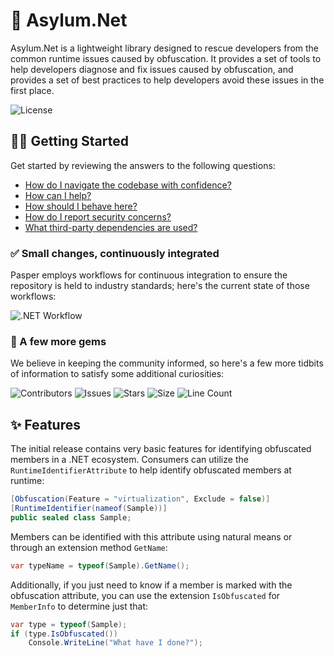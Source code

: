 # 🤪 Asylum.Net

Asylum.Net is a lightweight library designed to rescue developers from the common runtime issues caused by obfuscation. It provides a set of tools to help developers diagnose and fix issues caused by obfuscation, and provides a set of best practices to help developers avoid these issues in the first place.

![License](https://img.shields.io/github/license/tacosontitan/Asylum.Net?logo=github&style=for-the-badge)

## 💁‍♀️ Getting Started

Get started by reviewing the answers to the following questions:

- [How do I navigate the codebase with confidence?](http://asylum.tacosontitan.com)
- [How can I help?](./CONTRIBUTING.md)
- [How should I behave here?](./CODE_OF_CONDUCT.md)
- [How do I report security concerns?](./SECURITY.md)
- [What third-party dependencies are used?](./NOTICES.md)

### ✅ Small changes, continuously integrated

Pasper employs workflows for continuous integration to ensure the repository is held to industry standards; here's the current state of those workflows:

![.NET Workflow](https://img.shields.io/github/actions/workflow/status/tacosontitan/Asylum.Net/dotnet.yml?label=Build%20and%20Test&logo=dotnet&style=for-the-badge)

### 💎 A few more gems

We believe in keeping the community informed, so here's a few more tidbits of information to satisfy some additional curiosities:

![Contributors](https://img.shields.io/github/contributors/tacosontitan/Asylum.Net?logo=github&style=for-the-badge)
![Issues](https://img.shields.io/github/issues/tacosontitan/Asylum.Net?logo=github&style=for-the-badge)
![Stars](https://img.shields.io/github/stars/tacosontitan/Asylum.Net?logo=github&style=for-the-badge)
![Size](https://img.shields.io/github/languages/code-size/tacosontitan/Asylum.Net?logo=github&style=for-the-badge)
![Line Count](https://img.shields.io/tokei/lines/github/tacosontitan/Asylum.Net?logo=github&style=for-the-badge)

## ✨ Features

The initial release contains very basic features for identifying obfuscated members in a .NET ecosystem. Consumers can utilize the `RuntimeIdentifierAttribute` to help identify obfuscated members at runtime:

```csharp
[Obfuscation(Feature = "virtualization", Exclude = false)]
[RuntimeIdentifier(nameof(Sample))]
public sealed class Sample;
```

Members can be identified with this attribute using natural means or through an extension method `GetName`:

```csharp
var typeName = typeof(Sample).GetName();
```

Additionally, if you just need to know if a member is marked with the obfuscation attribute, you can use the extension `IsObfuscated` for `MemberInfo` to determine just that:

```cs
var type = typeof(Sample);
if (type.IsObfuscated())
    Console.WriteLine("What have I done?");
```